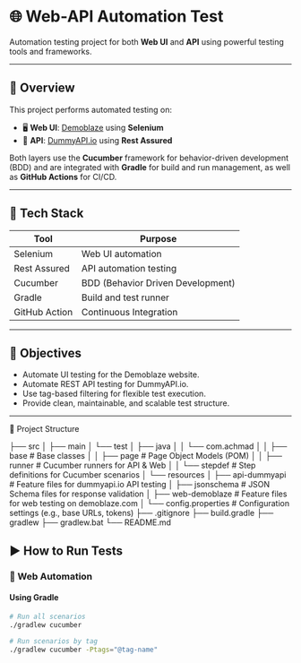 # 🌐 Web-API Automation Test

Automation testing project for both **Web UI** and **API** using powerful testing tools and frameworks.

---

## 🚀 Overview

This project performs automated testing on:

- 🖥️ **Web UI**: [Demoblaze](https://www.demoblaze.com/index.html) using **Selenium**
- 📡 **API**: [DummyAPI.io](https://dummyapi.io/) using **Rest Assured**

Both layers use the **Cucumber** framework for behavior-driven development (BDD) and are integrated with **Gradle** for build and run management, as well as **GitHub Actions** for CI/CD.

---

## 🧰 Tech Stack

| Tool         | Purpose                         |
|--------------|----------------------------------|
| Selenium     | Web UI automation                |
| Rest Assured | API automation testing           |
| Cucumber     | BDD (Behavior Driven Development)|
| Gradle       | Build and test runner            |
| GitHub Action| Continuous Integration           |

---

## 🎯 Objectives

- Automate UI testing for the Demoblaze website.
- Automate REST API testing for DummyAPI.io.
- Use tag-based filtering for flexible test execution.
- Provide clean, maintainable, and scalable test structure.

---
📁 Project Structure

├── src
│   ├── main
│   └── test
│       ├── java
│       │   └── com.achmad
│       │       ├── base           # Base classes 
│       │       ├── page           # Page Object Models (POM)
│       │       ├── runner         # Cucumber runners for API & Web
│       │       └── stepdef        # Step definitions for Cucumber scenarios
│       └── resources
│           ├── api-dummyapi      # Feature files for dummyapi.io API testing
│           ├── jsonschema        # JSON Schema files for response validation
│           ├── web-demoblaze     # Feature files for web testing on demoblaze.com
│           └── config.properties # Configuration settings (e.g., base URLs, tokens)
├── .gitignore
├── build.gradle
├── gradlew
├── gradlew.bat
└── README.md

## ▶️ How to Run Tests

### 📘 Web Automation

#### Using Gradle
```bash
# Run all scenarios
./gradlew cucumber

# Run scenarios by tag
./gradlew cucumber -Ptags="@tag-name"
